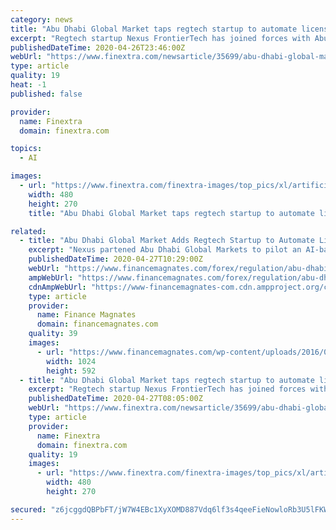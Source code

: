 ```yaml
---
category: news
title: "Abu Dhabi Global Market taps regtech startup to automate license applications"
excerpt: "Regtech startup Nexus FrontierTech has joined forces with Abu Dhabi Global Markets (ADGM) to pilot an AI-based system to automate the license application process for VC fund managers entering the emirate."
publishedDateTime: 2020-04-26T23:46:00Z
webUrl: "https://www.finextra.com/newsarticle/35699/abu-dhabi-global-market-taps-regtech-startup-to-automate-license-applications"
type: article
quality: 19
heat: -1
published: false

provider:
  name: Finextra
  domain: finextra.com

topics:
  - AI

images:
  - url: "https://www.finextra.com/finextra-images/top_pics/xl/artificial-intelligence-in-regulatory-technology-regtech-5-current-applications.png"
    width: 480
    height: 270
    title: "Abu Dhabi Global Market taps regtech startup to automate license applications"

related:
  - title: "Abu Dhabi Global Market Adds Regtech Startup to Automate Licence Applications"
    excerpt: "Nexus partened Abu Dhabi Global Markets to pilot an AI-based system to automate the licence application process for VC fund managers entering the emirate."
    publishedDateTime: 2020-04-27T10:29:00Z
    webUrl: "https://www.financemagnates.com/forex/regulation/abu-dhabi-global-market-adds-regtech-startup-to-automate-licence-applications/"
    ampWebUrl: "https://www.financemagnates.com/forex/regulation/abu-dhabi-global-market-adds-regtech-startup-to-automate-licence-applications/amp/"
    cdnAmpWebUrl: "https://www-financemagnates-com.cdn.ampproject.org/c/s/www.financemagnates.com/forex/regulation/abu-dhabi-global-market-adds-regtech-startup-to-automate-licence-applications/amp/"
    type: article
    provider:
      name: Finance Magnates
      domain: financemagnates.com
    quality: 39
    images:
      - url: "https://www.financemagnates.com/wp-content/uploads/2016/04/m134051-1024x592.jpeg"
        width: 1024
        height: 592
  - title: "Abu Dhabi Global Market taps regtech startup to automate licence applications"
    excerpt: "Regtech startup Nexus FrontierTech has joined forces with Abu Dhabi Global Markets (ADGM) to pilot an AI-based system to automate the licence application process for VC fund managers entering the emirate."
    publishedDateTime: 2020-04-27T08:05:00Z
    webUrl: "https://www.finextra.com/newsarticle/35699/abu-dhabi-global-market-taps-regtech-startup-to-automate-licence-applications"
    type: article
    provider:
      name: Finextra
      domain: finextra.com
    quality: 19
    images:
      - url: "https://www.finextra.com/finextra-images/top_pics/xl/artificial-intelligence-in-regulatory-technology-regtech-5-current-applications.png"
        width: 480
        height: 270

secured: "z6jcggdQBPbFT/jW7W4EBc1XyXOMD887Vdq6lf3s4qeeFieNowloRb3U5lFKW8Djr/Bur11l7XZEsuzo0mnUotftksNAmlWjABKHbuOh3bdQpeWbqwSUqaDBsEuRF+hbOMsZb66jA4u3afc7xds3KR9hCVHWgm6s5dZZEYyznt46WpBzunLdbiNw4apO0lAnHtkSVHVCCeaIRT05ZvAZ+KoX8OdgRk0gLxj06VGWRiLNfBr4ZE8TSb1x8T7GX4LkT7OQPAR3rdN8R4BiJssqjYkRb8dm6RPa9lXDPcvir9KVuCuCvPZNW+/+dyQRaMKDcdtpNt3ZVCwOQTlTD39U0Aa+lJ2FydaH/CHRPflnfjaq+Y1cIy3je4R/pSS6Lv8o64O+AZbmEVE1aYPfatNaTnU0wbQEn3iXN3Loo4PwUumErGpx/DxMI/+CLX3P5DGb6XxZfyd3Y+B1Bk2qjI8yNd4k6PXZCodj4cyV8ad0oiw=;0G3tZ8hk5/WNCQr9JvxDEQ=="
---
```


